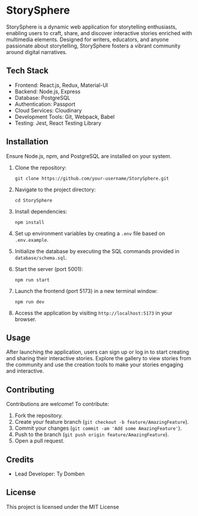 StorySphere
===========

StorySphere is a dynamic web application for storytelling enthusiasts, enabling users to craft, share, and discover interactive stories enriched with multimedia elements. Designed for writers, educators, and anyone passionate about storytelling, StorySphere fosters a vibrant community around digital narratives.

Tech Stack
----------

- Frontend: React.js, Redux, Material-UI
- Backend: Node.js, Express
- Database: PostgreSQL
- Authentication: Passport
- Cloud Services: Cloudinary
- Development Tools: Git, Webpack, Babel
- Testing: Jest, React Testing Library

Installation
------------

Ensure Node.js, npm, and PostgreSQL are installed on your system.

1. Clone the repository:

    `git clone https://github.com/your-username/StorySphere.git`

2. Navigate to the project directory:

    `cd StorySphere`

3. Install dependencies:

    `npm install`

4. Set up environment variables by creating a `.env` file based on `.env.example`.
5. Initialize the database by executing the SQL commands provided in `database/schema.sql`.
6. Start the server (port 5001):

    `npm run start`

7. Launch the frontend (port 5173) in a new terminal window:

    `npm run dev`

8. Access the application by visiting `http://localhost:5173` in your browser.

Usage
-----

After launching the application, users can sign up or log in to start creating and sharing their interactive stories. Explore the gallery to view stories from the community and use the creation tools to make your stories engaging and interactive.

Contributing
------------

Contributions are welcome! To contribute:

1. Fork the repository.
2. Create your feature branch (`git checkout -b feature/AmazingFeature`).
3. Commit your changes (`git commit -am 'Add some AmazingFeature'`).
4. Push to the branch (`git push origin feature/AmazingFeature`).
5. Open a pull request.

Credits
-------

- Lead Developer: Ty Domben

License
-------

This project is licensed under the MIT License
